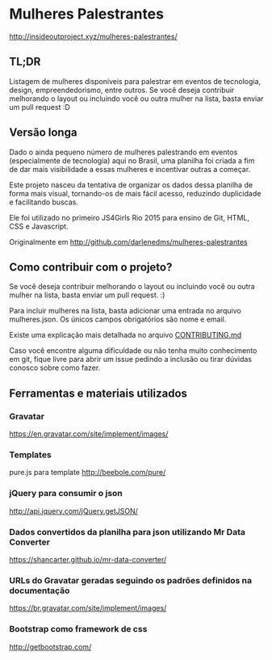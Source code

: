 # Mulheres Palestrantes

http://insideoutproject.xyz/mulheres-palestrantes/

## TL;DR
Listagem de mulheres disponíveis para palestrar em eventos de tecnologia, design, empreendedorismo, entre outros.
Se você deseja contribuir melhorando o layout ou incluindo você ou outra mulher na lista, basta enviar um pull request :D

## Versão longa
Dado o ainda pequeno número de mulheres palestrando em eventos (especialmente de tecnologia) aqui no Brasil, uma planilha foi criada a fim de dar mais visibilidade a essas mulheres e incentivar outras a começar.

Este projeto nasceu da tentativa de organizar os dados dessa planilha de forma mais visual, tornando-os de mais fácil acesso, reduzindo duplicidade e facilitando buscas.

Ele foi utilizado no primeiro JS4Girls Rio 2015 para ensino de Git, HTML, CSS e Javascript.

Originalmente em http://github.com/darlenedms/mulheres-palestrantes

## Como contribuir com o projeto?
Se você deseja contribuir melhorando o layout ou incluindo você ou outra mulher na lista, basta enviar um pull request. :)

Para incluir mulheres na lista, basta adicionar uma entrada no arquivo mulheres.json. Os únicos campos obrigatórios são nome e email.

Existe uma explicação mais detalhada no arquivo [CONTRIBUTING.md](./CONTRIBUTING.md)

Caso você encontre alguma dificuldade ou não tenha muito conhecimento em git, fique livre para abrir um issue pedindo a inclusão ou tirar dúvidas conosco sobre como fazer.

## Ferramentas e materiais utilizados

### Gravatar
https://en.gravatar.com/site/implement/images/

### Templates
pure.js para template
http://beebole.com/pure/

### jQuery para consumir o json
http://api.jquery.com/jQuery.getJSON/

### Dados convertidos da planilha para json utilizando Mr Data Converter
https://shancarter.github.io/mr-data-converter/

### URLs do Gravatar geradas seguindo os padrões definidos na documentação
https://br.gravatar.com/site/implement/images/

### Bootstrap como framework de css
http://getbootstrap.com/
